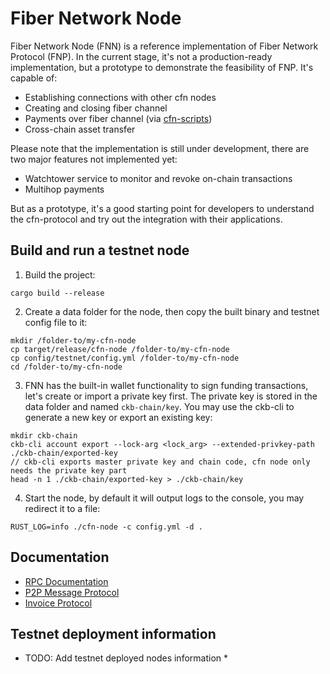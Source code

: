 # Fiber Network Node

Fiber Network Node (FNN) is a reference implementation of Fiber Network Protocol (FNP). In the current stage, it's not a production-ready implementation, but a prototype to demonstrate the feasibility of FNP. It's capable of:

* Establishing connections with other cfn nodes
* Creating and closing fiber channel
* Payments over fiber channel (via [cfn-scripts])
* Cross-chain asset transfer

Please note that the implementation is still under development, there are two major features not implemented yet:

* Watchtower service to monitor and revoke on-chain transactions
* Multihop payments

But as a prototype, it's a good starting point for developers to understand the cfn-protocol and try out the integration with their applications.

## Build and run a testnet node

1. Build the project:

```
cargo build --release
```

2. Create a data folder for the node, then copy the built binary and testnet config file to it:

```
mkdir /folder-to/my-cfn-node
cp target/release/cfn-node /folder-to/my-cfn-node
cp config/testnet/config.yml /folder-to/my-cfn-node
cd /folder-to/my-cfn-node
```

3. FNN has the built-in wallet functionality to sign funding transactions, let's create or import a private key first. The private key is stored in the data folder and named `ckb-chain/key`. You may use the ckb-cli to generate a new key or export an existing key:

```
mkdir ckb-chain
ckb-cli account export --lock-arg <lock_arg> --extended-privkey-path ./ckb-chain/exported-key
// ckb-cli exports master private key and chain code, cfn node only needs the private key part
head -n 1 ./ckb-chain/exported-key > ./ckb-chain/key
```

4. Start the node, by default it will output logs to the console, you may redirect it to a file:

```
RUST_LOG=info ./cfn-node -c config.yml -d .
```

## Documentation

* [RPC Documentation](./src/rpc/README.md)
* [P2P Message Protocol](./docs/specs/p2p-message.md)
* [Invoice Protocol](./docs/specs/payment-invoice.md)

## Testnet deployment information

* TODO: Add testnet deployed nodes information *

[cfn-scripts]: https://github.com/nervosnetwork/cfn-scripts
